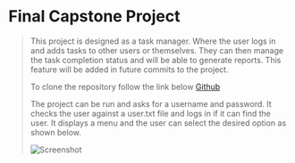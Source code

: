 # Final Capstone Project

> This project is designed as a task manager.
> Where the user logs in and adds tasks to other users or themselves.
> They can then manage the task completion status and will be able to generate reports.
> This feature will be added in future commits to the project.
>
> To clone the repository follow the link below
> [Github](https://github.com/Ashw1n2502/finalCapstone)
>
> The project can be run and asks for a username and password.
> It checks the user against a user.txt file and logs in if it can find the user.
> It displays a menu and the user can select the desired option as shown below.
>
> ![Screenshot](https://github.com/Ashw1n2502/finalCapstone/BYB_5_Capstone.png)
> 
